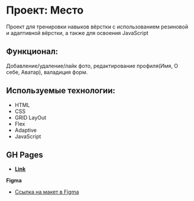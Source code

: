 # Проект: Место
Проект для тренировки навыков вёрстки с использованием резиновой и адаптивной вёрстки, а также для освоения JavaScript

## Функционал: 
Добавление/удаление/лайк фото, редактирование профиля(Имя, О себе, Аватар), валадиция форм.

## Используемые технологии:
* HTML
* CSS
* GRID LayOut
* Flex
* Adaptive
* JavaScript

## GH Pages
* [__Link__](https://yanbystrik.github.io/mesto/index.html)

**Figma**

* [Ссылка на макет в Figma](https://www.figma.com/file/2cn9N9jSkmxD84oJik7xL7/JavaScript.-Sprint-4?node-id=0%3A1)
